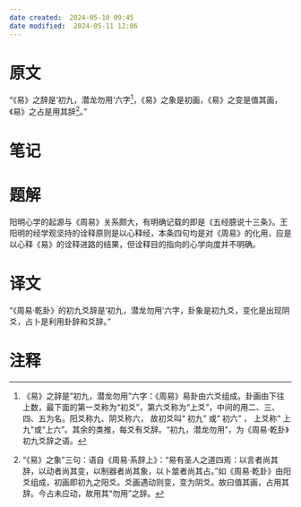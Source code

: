 ```yaml
---
date created:  2024-05-10 09:45
date modified:  2024-05-11 12:06
---
```

# 原文
“《易》之辞是‘初九，潜龙勿用’六字[^1]，《易》之象是初画，《易》之变是值其画，《易》之占是用其辞[^2]。”
# 笔记

# 题解
阳明心学的起源与《周易》关系颇大，有明确记载的即是《五经臆说十三条》。王阳明的经学观坚持的诠释原则是以心释经，本条四句均是对《周易》的化用，应是以心释《易》的诠释进路的结果，但诠释目的指向的心学向度并不明确。
# 译文
“《周易·乾卦》的初九爻辞是‘初九，潜龙勿用’六字，卦象是初九爻，变化是出现阴爻，占卜是利用卦辞和爻辞。”
# 注释

[^1]: 《易》之辞是“初九，潜龙勿用”六字：《周易》易卦由六爻组成。卦画由下往上数，最下面的第一爻称为“初爻”，第六爻称为“上爻”，中间的用二、三、四、五为名。阳爻称九、阴爻称六， 故初爻叫“ 初九” 或“ 初六” ， 上爻称“ 上九”或“上六”。其余的类推，每爻有爻辞。“初九，潜龙勿用”，为《周易·乾卦》初九爻辞之语。
[^2]: “《易》之象”三句：语自《周易·系辞上》：“易有圣人之道四焉：以言者尚其辞，以动者尚其变，以制器者尚其象，以卜筮者尚其占。”如《周易·乾卦》由阳爻组成，初画即初九之阳爻。爻画遇动则变，变为阴爻。故曰值其画，占用其辞。今占未应动，故用其“勿用”之辞。